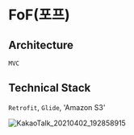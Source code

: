# FoF(포프)

## Architecture
`MVC`

## Technical Stack
`Retrofit`, `Glide`, 'Amazon S3'


![KakaoTalk_20210402_192858915](https://user-images.githubusercontent.com/60344240/113408279-04f92800-93ea-11eb-9d10-482aac0778cd.png)
